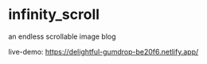 # infinity_scroll
an endless scrollable image blog

live-demo:
https://delightful-gumdrop-be20f6.netlify.app/
